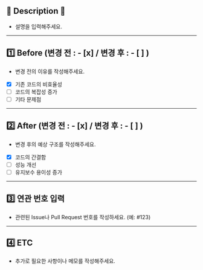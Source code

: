 ## 🔨 Description 🔨
- 설명을 입력해주세요.

---

## 1️⃣ Before (변경 전 : - [x]   / 변경 후 : - [ ] )
- 변경 전의 이유를 작성해주세요.
- [x] 기존 코드의 비효율성
- [ ] 코드의 복잡성 증가
- [ ] 기타 문제점

---

## 2️⃣ After (변경 전 : - [x]   / 변경 후 : - [ ] )
- 변경 후의 예상 구조를 작성해주세요.
- [x] 코드의 간결함
- [ ] 성능 개선
- [ ] 유지보수 용이성 증가

---

## 3️⃣ 연관 번호 입력
- 관련된 Issue나 Pull Request 번호를 작성하세요. (예: #123)

---

## 4️⃣ ETC
- 추가로 필요한 사항이나 메모를 작성해주세요.
